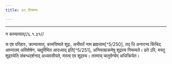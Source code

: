 ```yaml
---
title: ७९ टिप्पन्यः

---
```


[^5/248]: Vgl. zu MS 6.1.28

[^5/249]: E2: 5,210; E6: 2,121

____________________________________________


न काम्यत्वात्//६.१.३१//

स एष परिहारः, क्राम्यत्वात्, कामयिष्यते शूद्रः, अभीवर्तं नाम ब्रह्मसाम[^5/250], तद् धि अनारभ्य किंचिद् आम्नातम् अविशेषेण, चक्षुर्विमित आदध्याद् इति[^5/251], अनियतप्रक्रमेषु शूद्रस्य नियम्यते। व्रते ऽपि, मस्तु शूद्रस्येति संबन्धदर्शनाद् अध्यवसीयते, मस्त्व् एव शूद्रस्य। तस्माच् चातुर्वर्ण्यम् अधिक्रियेत।
